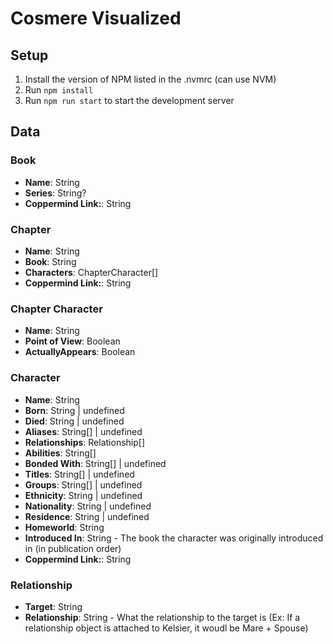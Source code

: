 # Cosmere Visualized

## Setup
1. Install the version of NPM listed in the .nvmrc (can use NVM)
2. Run `npm install`
3. Run `npm run start` to start the development server

## Data
### Book
* **Name**: String
* **Series**: String?
* **Coppermind Link:**: String

### Chapter
* **Name**: String
* **Book**: String
* **Characters**: ChapterCharacter[]
* **Coppermind Link:**: String

### Chapter Character
* **Name**: String
* **Point of View**: Boolean
* **ActuallyAppears**: Boolean

### Character
* **Name**: String
* **Born**: String | undefined
* **Died**: String | undefined
* **Aliases**: String[] | undefined
* **Relationships**: Relationship[]
* **Abilities**: String[]
* **Bonded With**: String[] | undefined
* **Titles**: String[] | undefined
* **Groups**: String[] | undefined
* **Ethnicity**: String | undefined
* **Nationality**: String | undefined
* **Residence**: String | undefined
* **Homeworld**: String
* **Introduced In**: String - The book the character was originally introduced in (in publication order)
* **Coppermind Link:**: String

### Relationship
* **Target**: String
* **Relationship**: String - What the relationship to the target is (Ex: If a relationship object is attached to Kelsier, it woudl be Mare + Spouse)